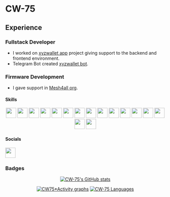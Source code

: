 # CW-75

## Experience

### Fullstack Developer

- I worked on [xyzwallet app](https://xyzwallet.app) project giving support to the backend and frontend environment.
- Telegram Bot created [xyzwallet bot](https://t.me/xyzwalletbot).

### Firmware Development

- I gave support in [Mesh4all org](https://github.com/Mesh4all).


#### Skills


<div align=center>
<a href="https://git-scm.com/" target="_blank" rel="noreferrer"><img src="https://raw.githubusercontent.com/danielcranney/readme-generator/main/public/icons/skills/git-colored.svg" width="32" height="32" /></a>
<a href="https://www.arduino.cc/" target="_blank"  rel="noreferrer"><img src="https://raw.githubusercontent.com/danielcranney/readme-generator/main/public/icons/skills/arduino-colored.svg" width="32" height="32" /></a>
<a href="https://www.w3schools.com/c/c_intro.php" target="_blank" rel="noreferrer"><img src="https://raw.githubusercontent.com/danielcranney/readme-generator/main/public/icons/skills/c-colored.svg" width="32" height="32" /></a>
<a href="https://www.rust-lang.org/" target="_blank" rel="noreferrer"><img src="https://raw.githubusercontent.com/danielcranney/readme-generator/main/public/icons/skills/rust-colored.svg" width="32" height="32" /></a>
<a href="https://www.typescriptlang.org/" target="_blank" rel="noreferrer"><img src="https://raw.githubusercontent.com/danielcranney/readme-generator/main/public/icons/skills/typescript-colored.svg" width="32" height="32" /></a>
<a href="https://developer.mozilla.org/es/docs/Web/JavaScript" target="_blank" rel="noreferrer"><img src="https://raw.githubusercontent.com/danielcranney/readme-generator/main/public/icons/skills/javascript-colored.svg" width="32" height="32" /></a>
<a href="https://vite.dev/" target="_blank" rel="noreferrer"><img src="https://raw.githubusercontent.com/danielcranney/readme-generator/main/public/icons/skills/vite-colored.svg" width="32" height="32" /></a>
<a href="https://vuejs.org/" target="_blank" rel="noreferrer"><img src="https://raw.githubusercontent.com/danielcranney/readme-generator/main/public/icons/skills/vuejs-colored.svg" width="32" height="32" /></a>
<a href="https://www.postgresql.org/" target="_blank" rel="noreferrer"><img src="https://raw.githubusercontent.com/danielcranney/readme-generator/main/public/icons/skills/postgresql-colored.svg" width="32" height="32" /></a>
<a href="https://nodejs.org/en" target="_blank" rel="noreferrer"><img src="https://raw.githubusercontent.com/danielcranney/readme-generator/main/public/icons/skills/nodejs-colored.svg" width="32" height="32" /></a>
<a href="https://expressjs.com/" target="_blank" rel="noreferrer"><img src="https://raw.githubusercontent.com/danielcranney/readme-generator/main/public/icons/skills/express-colored.svg" width="32" height="32" /></a>
<a href="https://www.typescriptlang.org/" target="_blank" rel="noreferrer"><img src="https://raw.githubusercontent.com/danielcranney/readme-generator/main/public/icons/skills/aws-colored.svg" width="32" height="32" /></a>
<a href="https://www.python.org/" target="_blank" rel="noreferrer"><img src="https://raw.githubusercontent.com/danielcranney/readme-generator/main/public/icons/skills/python-colored.svg" width="32" height="32" /></a>
<a href="https://developer.mozilla.org/es/docs/Web/CSS" target="_blank" rel="noreferrer"><img src="https://raw.githubusercontent.com/danielcranney/readme-generator/main/public/icons/skills/css3-colored.svg" width="32" height="32" /></a>
<a href="https://www.mongodb.com/" target="_blank" rel="noreferrer"><img src="https://raw.githubusercontent.com/danielcranney/readme-generator/main/public/icons/skills/mongodb-colored.svg" width="32" height="32" /></a>
<a href="https://docs.ethers.org/v5/" target="_blank" rel="noreferrer"><img src="https://raw.githubusercontent.com/danielcranney/readme-generator/main/public/icons/skills/ethers-colored.svg" width="32" height="32" /></a>


</div>

#### Socials

<div >

<a href="https://www.github.com/CW-75" target="_blank" rel="noreferrer"><img src="https://raw.githubusercontent.com/danielcranney/readme-generator/main/public/icons/socials/github.svg" width="32" height="32" /></a>

</div>

### Badges

<div align="center">

<a
href="http://www.github.com/CW-75">
<img src="https://github-readme-stats.vercel.app/api?username=CW-75&show_icons=true&count_private=true&title_color=44ffff&text_color=dddddd&icon_color=44ffff&theme=transparent&hide_border=true"
media="(prefers-color-scheme: dark)"
alt="CW-75's GitHub stats" />
</a>

[![CW75*Activity graphs](https://github-readme-activity-graph.vercel.app/graph?username=CW-75&bg_color=transparent&color=d1d1d1&line=1b7b93&point=66ffe0&area=true&hide_border=true&area_color=1b7b93)](https://github.com/ashutosh00710/github-readme-activity-graph)
[![CW-75 Languages](https://github-readme-stats.vercel.app/api/top-langs/?username=CW-75&title_color=14b8a6&text_color=dddddd&icon_color=14b8a6&theme=transparent&hide_border=true&locale=en&custom_title=Top%20Languages&layout=compact&card_width=900)](https://github.com/CW-75)


</div>
